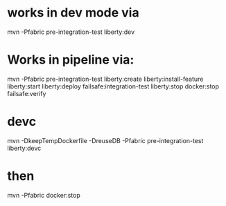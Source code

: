 # works in dev mode via
  mvn -Pfabric pre-integration-test liberty:dev
# Works in pipeline via:
  mvn -Pfabric pre-integration-test liberty:create liberty:install-feature liberty:start liberty:deploy failsafe:integration-test liberty:stop docker:stop failsafe:verify
# devc
 mvn -DkeepTempDockerfile -DreuseDB -Pfabric pre-integration-test liberty:devc
   # then 
   mvn -Pfabric docker:stop
   




